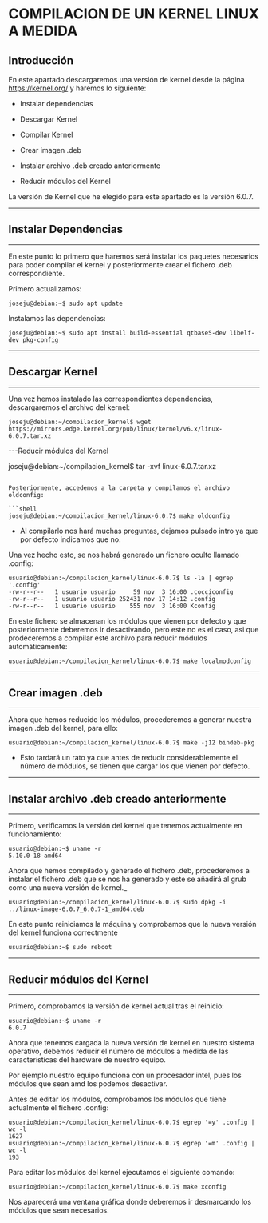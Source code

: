# COMPILACION DE UN KERNEL LINUX A MEDIDA

## Introducción

En este apartado descargaremos una versión de kernel desde la página https://kernel.org/ y haremos lo siguiente:

- Instalar dependencias

- Descargar Kernel

- Compilar Kernel

- Crear imagen .deb

- Instalar archivo .deb creado anteriormente

- Reducir módulos del Kernel

La versión de Kernel que he elegido para este apartado es la versión 6.0.7.

---

## Instalar Dependencias

---

En este punto lo primero que haremos será instalar los paquetes necesarios para poder compilar el kernel y posteriormente crear el fichero .deb correspondiente.

Primero actualizamos:

```shell
joseju@debian:~$ sudo apt update
```

Instalamos las dependencias:
```shell
joseju@debian:~$ sudo apt install build-essential qtbase5-dev libelf-dev pkg-config    
```

---

## Descargar Kernel

---

Una vez hemos instalado las correspondientes dependencias, descargaremos el archivo del kernel:

```shell
joseju@debian:~/compilacion_kernel$ wget https://mirrors.edge.kernel.org/pub/linux/kernel/v6.x/linux-6.0.7.tar.xz
```

---Reducir módulos del Kernel

joseju@debian:~/compilacion_kernel$ tar -xvf linux-6.0.7.tar.xz
```

Posteriormente, accedemos a la carpeta y compilamos el archivo oldconfig:

```shell
joseju@debian:~/compilacion_kernel/linux-6.0.7$ make oldconfig
```
- Al compilarlo nos hará muchas preguntas, dejamos pulsado intro ya que por defecto indicamos que no.

Una vez hecho esto, se nos habrá generado un fichero oculto llamado .config:

```shell
usuario@debian:~/compilacion_kernel/linux-6.0.7$ ls -la | egrep '.config'
-rw-r--r--   1 usuario usuario     59 nov  3 16:00 .cocciconfig
-rw-r--r--   1 usuario usuario 252431 nov 17 14:12 .config
-rw-r--r--   1 usuario usuario    555 nov  3 16:00 Kconfig
```

En este fichero se almacenan los módulos que vienen por defecto y que posteriormente deberemos ir desactivando, pero este no es el caso, asi que prodeceremos a compilar este archivo para reducir módulos automáticamente:

```shell
usuario@debian:~/compilacion_kernel/linux-6.0.7$ make localmodconfig
```

---

## Crear imagen .deb

---

Ahora que hemos reducido los módulos, procederemos a generar nuestra imagen .deb del kernel, para ello:

```shell
usuario@debian:~/compilacion_kernel/linux-6.0.7$ make -j12 bindeb-pkg
```

- Esto tardará un rato ya que antes de reducir considerablemente el número de módulos, se tienen que cargar los que vienen por defecto.

---

## Instalar archivo .deb creado anteriormente

---

Primero, verificamos la versión del kernel que tenemos actualmente en funcionamiento:

```shell
usuario@debian:~$ uname -r
5.10.0-18-amd64
```

Ahora que hemos compilado y generado el fichero .deb, procederemos a instalar el fichero .deb que se nos ha generado y este se añadirá al grub como una nueva versión de kernel._

```shell
usuario@debian:~/compilacion_kernel/linux-6.0.7$ sudo dpkg -i ../linux-image-6.0.7_6.0.7-1_amd64.deb
```

En este punto reiniciamos la máquina y comprobamos que la nueva versión del kernel funciona correctmente

```shell
usuario@debian:~$ sudo reboot
```

---

## Reducir módulos del Kernel

---

Primero, comprobamos la versión de kernel actual tras el reinicio:

```shell
usuario@debian:~$ uname -r
6.0.7
```

Ahora que tenemos cargada la nueva versión de kernel en nuestro sistema operativo, debemos reducir el número de módulos a medida de las características del hardware de nuestro equipo.

Por ejemplo nuestro equipo funciona con un procesador intel, pues los módulos que sean amd los podemos desactivar.

Antes de editar los módulos, comprobamos los módulos que tiene actualmente el fichero .config:

```shell
usuario@debian:~/compilacion_kernel/linux-6.0.7$ egrep '=y' .config | wc -l
1627
usuario@debian:~/compilacion_kernel/linux-6.0.7$ egrep '=m' .config | wc -l
193
```

Para editar los módulos del kernel ejecutamos el siguiente comando:

```shell
usuario@debian:~/compilacion_kernel/linux-6.0.7$ make xconfig
```

Nos aparecerá una ventana gráfica donde deberemos ir desmarcando los módulos que sean necesarios.
